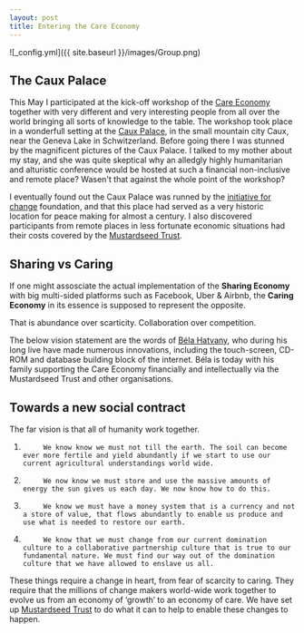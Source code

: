 ```yaml
---
layout: post
title: Entering the Care Economy
---
```


![_config.yml]({{ site.baseurl }}/images/Group.png)

## The Caux Palace

This May I participated at the kick-off workshop of the [Care Economy](https://www.thecareconomy.org/) together with very different and very interesting people from all over the world bringing all sorts of knowledge to the table. The workshop took place in a wonderfull setting at the [Caux Palace](https://en.wikipedia.org/wiki/Caux_Palace_Hotel), in the small mountain city Caux, near the Geneva Lake in Schwitzerland. Before going there I was stunned by the magnificent pictures of the Caux Palace. I talked to my mother about my stay, and she was quite skeptical why an alledgly highly humanitarian and alturistic conference would be hosted at such
a financial non-inclusive and remote place? Wasen't that against the whole point of the workshop?

I eventually found out the Caux Palace was runned by the [initiative for change](https://www.iofc.org/) foundation, and that this place had served as a very historic location for peace making for almost a century. I also discovered participants from remote places in less fortunate economic situations had their costs covered by the [Mustardseed Trust](http://www.mustardseedtrust.org/belas-salon/). 


## Sharing vs Caring

If one might assosciate the actual implementation of the **Sharing Economy** with big multi-sided platforms such as Facebook, Uber & Airbnb, the **Caring Economy** in its essence is supposed to represent the opposite. 

That is abundance over scarticity. Collaboration over competition.

The below vision statement are the words of [Béla Hatvany](https://en.wikipedia.org/wiki/B%C3%A9la_Hatvany), who during his long live have made numerous innovations, including the touch-screen, CD-ROM and database building block of the internet. Béla is today with his family supporting the Care Economy financially and intellectually via the Mustardseed Trust and other organisations.


## Towards a new social contract

The far vision is that all of humanity work together.
 
1.          We know know we must not till the earth. The soil can become ever more fertile and yield abundantly if we start to use our current agricultural understandings world wide.
2.          We now know we must store and use the massive amounts of energy the sun gives us each day. We now know how to do this.
3.          We know we must have a money system that is a currency and not a store of value, that flows abundantly to enable us produce and use what is needed to restore our earth.
4.          We know that we must change from our current domination culture to a collaborative partnership culture that is true to our fundamental nature. We must find our way out of the domination culture that we have allowed to enslave us all.
 
These things require a change in heart, from fear of scarcity to caring. They require that the millions of change makers world-wide work together to evolve us from an economy of ‘growth’ to an economy of care. We have set up [Mustardseed Trust](http://www.mustardseedtrust.org/belas-salon/) to do what it can to help to enable these changes to happen.










